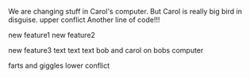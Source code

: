 We are changing stuff in Carol's computer. But Carol is really big bird in disguise.
upper conflict
Another line of code!!!



new feature1
new feature2


new feature3
text text text bob and carol on bobs computer

farts and giggles
lower conflict

